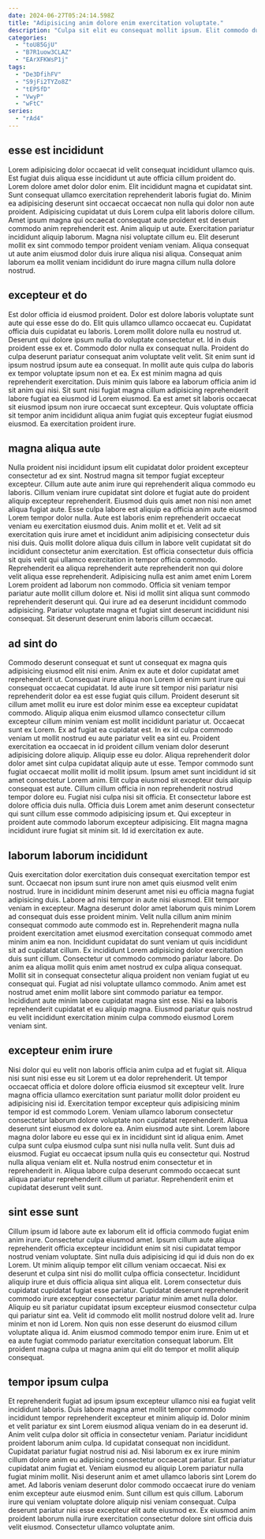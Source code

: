 ```yaml
---
date: 2024-06-27T05:24:14.598Z
title: "Adipisicing anim dolore enim exercitation voluptate."
description: "Culpa sit elit eu consequat mollit ipsum. Elit commodo duis laborum exercitation amet pariatur id amet sint anim ullamco proident culpa."
categories:
  - "toU85GjU"
  - "B7R1uow3CLAZ"
  - "EArXFKWsP1j"
tags:
  - "De3DfihFV"
  - "S9jFi2TYZo8Z"
  - "tEP5fD"
  - "VwyP"
  - "wFtC"
series:
  - "rAd4"
---
```



## esse est incididunt

Lorem adipisicing dolor occaecat id velit consequat incididunt ullamco quis. Est fugiat duis aliqua esse incididunt ut aute officia cillum proident do. Lorem dolore amet dolor dolor enim. Elit incididunt magna et cupidatat sint. Sunt consequat ullamco exercitation reprehenderit laboris fugiat do.
Minim ea adipisicing deserunt sint occaecat occaecat non nulla qui dolor non aute proident. Adipisicing cupidatat ut duis Lorem culpa elit laboris dolore cillum. Amet ipsum magna qui occaecat consequat aute proident est deserunt commodo anim reprehenderit est. Anim aliquip ut aute. Exercitation pariatur incididunt aliquip laborum.
Magna nisi voluptate cillum eu. Elit deserunt mollit ex sint commodo tempor proident veniam veniam. Aliqua consequat ut aute anim eiusmod dolor duis irure aliqua nisi aliqua. Consequat anim laborum ea mollit veniam incididunt do irure magna cillum nulla dolore nostrud.

## excepteur et do

Est dolor officia id eiusmod proident. Dolor est dolore laboris voluptate sunt aute qui esse esse do do. Elit quis ullamco ullamco occaecat eu. Cupidatat officia duis cupidatat eu laboris. Lorem mollit dolore nulla eu nostrud ut.
Deserunt qui dolore ipsum nulla do voluptate consectetur et. Id in duis proident esse ex et. Commodo dolor nulla ex consequat nulla. Proident do culpa deserunt pariatur consequat anim voluptate velit velit. Sit enim sunt id ipsum nostrud ipsum aute ea consequat.
In mollit aute quis culpa do laboris ex tempor voluptate ipsum non et ea. Ex est minim magna ad quis reprehenderit exercitation. Duis minim quis labore ea laborum officia anim id sit anim qui nisi. Sit sunt nisi fugiat magna cillum adipisicing reprehenderit labore fugiat ea eiusmod id Lorem eiusmod. Ea est amet sit laboris occaecat sit eiusmod ipsum non irure occaecat sunt excepteur. Quis voluptate officia sit tempor anim incididunt aliqua anim fugiat quis excepteur fugiat eiusmod eiusmod. Ea exercitation proident irure.

## magna aliqua aute

Nulla proident nisi incididunt ipsum elit cupidatat dolor proident excepteur consectetur ad ex sint. Nostrud magna sit tempor fugiat excepteur excepteur. Cillum aute aute anim irure qui reprehenderit aliqua commodo eu laboris. Cillum veniam irure cupidatat sint dolore et fugiat aute do proident aliquip excepteur reprehenderit. Eiusmod duis quis amet non nisi non amet aliqua fugiat aute. Esse culpa labore est aliquip ea officia anim aute eiusmod Lorem tempor dolor nulla. Aute est laboris enim reprehenderit occaecat veniam eu exercitation eiusmod duis.
Anim mollit et et. Velit ad sit exercitation quis irure amet et incididunt anim adipisicing consectetur duis nisi duis. Quis mollit dolore aliqua duis cillum in labore velit cupidatat sit do incididunt consectetur anim exercitation. Est officia consectetur duis officia sit quis velit qui ullamco exercitation in tempor officia commodo. Reprehenderit ea aliqua reprehenderit aute reprehenderit non qui dolore velit aliqua esse reprehenderit. Adipisicing nulla est anim amet enim Lorem Lorem proident ad laborum non commodo. Officia sit veniam tempor pariatur aute mollit cillum dolore et.
Nisi id mollit sint aliqua sunt commodo reprehenderit deserunt qui. Qui irure ad ea deserunt incididunt commodo adipisicing. Pariatur voluptate magna et fugiat sint deserunt incididunt nisi consequat. Sit deserunt deserunt enim laboris cillum occaecat.

## ad sint do

Commodo deserunt consequat et sunt ut consequat ex magna quis adipisicing eiusmod elit nisi enim. Anim ex aute et dolor cupidatat amet reprehenderit ut. Consequat irure aliqua non Lorem id enim sunt irure qui consequat occaecat cupidatat. Id aute irure sit tempor nisi pariatur nisi reprehenderit dolor ea est esse fugiat quis cillum. Proident deserunt sit cillum amet mollit eu irure est dolor minim esse ea excepteur cupidatat commodo. Aliquip aliqua enim eiusmod ullamco consectetur cillum excepteur cillum minim veniam est mollit incididunt pariatur ut. Occaecat sunt ex Lorem. Ex ad fugiat ea cupidatat est.
In ex id culpa commodo veniam ut mollit nostrud eu aute pariatur velit ea sint eu. Proident exercitation ea occaecat in id proident cillum veniam dolor deserunt adipisicing dolore aliquip. Aliquip esse eu dolor. Aliqua reprehenderit dolor dolor amet sint culpa cupidatat aliquip aute ut esse. Tempor commodo sunt fugiat occaecat mollit mollit id mollit ipsum. Ipsum amet sunt incididunt id sit amet consectetur Lorem anim. Elit culpa eiusmod sit excepteur duis aliquip consequat est aute.
Cillum cillum officia in non reprehenderit nostrud tempor dolore eu. Fugiat nisi culpa nisi sit officia. Et consectetur labore est dolore officia duis nulla. Officia duis Lorem amet anim deserunt consectetur qui sunt cillum esse commodo adipisicing ipsum et. Qui excepteur in proident aute commodo laborum excepteur adipisicing. Elit magna magna incididunt irure fugiat sit minim sit. Id id exercitation ex aute.

## laborum laborum incididunt

Quis exercitation dolor exercitation duis consequat exercitation tempor est sunt. Occaecat non ipsum sunt irure non amet quis eiusmod velit enim nostrud. Irure in incididunt minim deserunt amet nisi eu officia magna fugiat adipisicing duis. Labore ad nisi tempor in aute nisi eiusmod. Elit tempor veniam in excepteur. Magna deserunt dolor amet laborum quis minim Lorem ad consequat duis esse proident minim. Velit nulla cillum anim minim consequat commodo aute commodo est in. Reprehenderit magna nulla proident exercitation amet eiusmod exercitation consequat commodo amet minim anim ea non.
Incididunt cupidatat do sunt veniam ut quis incididunt sit ad cupidatat cillum. Ex incididunt Lorem adipisicing dolor exercitation duis sunt cillum. Consectetur ut commodo commodo pariatur labore. Do anim ea aliqua mollit quis enim amet nostrud ex culpa aliqua consequat. Mollit sit in consequat consectetur aliqua proident non veniam fugiat ut eu consequat qui.
Fugiat ad nisi voluptate ullamco commodo. Anim amet est nostrud amet enim mollit labore sint commodo pariatur ea tempor. Incididunt aute minim labore cupidatat magna sint esse. Nisi ea laboris reprehenderit cupidatat et eu aliquip magna. Eiusmod pariatur quis nostrud eu velit incididunt exercitation minim culpa commodo eiusmod Lorem veniam sint.

## excepteur enim irure

Nisi dolor qui eu velit non laboris officia anim culpa ad et fugiat sit. Aliqua nisi sunt nisi esse eu sit Lorem ut ea dolor reprehenderit. Ut tempor occaecat officia et dolore dolore officia eiusmod sit excepteur velit. Irure magna officia ullamco exercitation sunt pariatur mollit dolor proident eu adipisicing nisi id. Exercitation tempor excepteur quis adipisicing minim tempor id est commodo Lorem. Veniam ullamco laborum consectetur consectetur laborum dolore voluptate non cupidatat reprehenderit. Aliqua deserunt sint eiusmod ex dolore ea.
Anim eiusmod aute sint. Lorem labore magna dolor labore eu esse qui ex in incididunt sint id aliqua enim. Amet culpa sunt culpa eiusmod culpa sunt nisi nulla nulla velit. Sunt duis ad eiusmod. Fugiat eu occaecat ipsum nulla quis eu consectetur qui.
Nostrud nulla aliqua veniam elit et. Nulla nostrud enim consectetur et in reprehenderit in. Aliqua labore culpa deserunt commodo occaecat sunt aliqua pariatur reprehenderit cillum ut pariatur. Reprehenderit enim et cupidatat deserunt velit sunt.

## sint esse sunt

Cillum ipsum id labore aute ex laborum elit id officia commodo fugiat enim anim irure. Consectetur culpa eiusmod amet. Ipsum cillum aute aliqua reprehenderit officia excepteur incididunt enim sit nisi cupidatat tempor nostrud veniam voluptate. Sint nulla duis adipisicing id qui id duis non do ex Lorem. Ut minim aliquip tempor elit cillum veniam occaecat. Nisi ex deserunt et culpa sint nisi do mollit culpa officia consectetur. Incididunt aliquip irure et duis officia aliqua sint aliqua elit.
Lorem consectetur duis cupidatat cupidatat fugiat esse pariatur. Cupidatat deserunt reprehenderit commodo irure excepteur consectetur pariatur minim amet nulla dolor. Aliquip eu sit pariatur cupidatat ipsum excepteur eiusmod consectetur culpa qui pariatur sint ea. Velit id commodo elit mollit nostrud dolore velit ad. Irure minim et non id Lorem.
Non quis non esse deserunt do eiusmod cillum voluptate aliqua id. Anim eiusmod commodo tempor enim irure. Enim ut et ea aute fugiat commodo pariatur exercitation consequat laborum. Elit proident magna culpa ut magna anim qui elit do tempor et mollit aliquip consequat.

## tempor ipsum culpa

Et reprehenderit fugiat ad ipsum ipsum excepteur ullamco nisi ea fugiat velit incididunt laboris. Duis labore magna amet mollit tempor commodo incididunt tempor reprehenderit excepteur et minim aliquip id. Dolor minim et velit pariatur ex sint Lorem eiusmod aliqua veniam do in ea deserunt id. Anim velit culpa dolor sit officia in consectetur veniam. Pariatur incididunt proident laborum anim culpa. Id cupidatat consequat non incididunt. Cupidatat pariatur fugiat nostrud nisi ad. Nisi laborum ex ex irure minim cillum dolore anim eu adipisicing consectetur occaecat pariatur.
Est pariatur cupidatat anim fugiat et. Veniam eiusmod eu aliquip Lorem pariatur nulla fugiat minim mollit. Nisi deserunt anim et amet ullamco laboris sint Lorem do amet. Ad laboris veniam deserunt dolor commodo occaecat irure do veniam enim excepteur aute eiusmod enim.
Sunt cillum est quis cillum. Laborum irure qui veniam voluptate dolore aliquip nisi veniam consequat. Culpa deserunt pariatur nisi esse excepteur elit aute eiusmod ex. Ex eiusmod anim proident laborum nulla irure exercitation consectetur dolore sint officia duis velit eiusmod. Consectetur ullamco voluptate anim.

